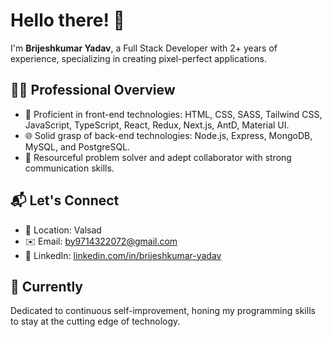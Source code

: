 # Hello there! 👋

I'm **Brijeshkumar Yadav**, a Full Stack Developer with 2+ years of experience, specializing in creating pixel-perfect applications.

## 👨‍💼 Professional Overview

- 🚀 Proficient in front-end technologies: HTML, CSS, SASS, Tailwind CSS, JavaScript, TypeScript, React, Redux, Next.js, AntD, Material UI.
- 🌐 Solid grasp of back-end technologies: Node.js, Express, MongoDB, MySQL, and PostgreSQL.
- 🧠 Resourceful problem solver and adept collaborator with strong communication skills.

## 📬 Let's Connect

- 📍 Location: Valsad
- ✉️ Email: [by9714322072@gmail.com](mailto:by9714322072@gmail.com)
- 💼 LinkedIn: [linkedin.com/in/brijeshkumar-yadav](https://www.linkedin.com/in/brijeshkumar-yadav-201032290/)

## 🌱 Currently

Dedicated to continuous self-improvement, honing my programming skills to stay at the cutting edge of technology.
